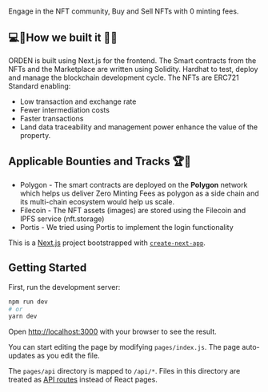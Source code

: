 #

Engage in the NFT community, Buy and Sell NFTs with 0 minting fees.

## 💻🧰How we built it 🔧🔨
ORDEN is built using Next.js for the frontend. The Smart contracts from the NFTs and the Marketplace are written using Solidity. Hardhat to test, deploy and manage the blockchain development cycle.
The NFTs are ERC721 Standard enabling:
- Low transaction and exchange rate
- Fewer intermediation costs
- Faster transactions
- Land data traceability and management power enhance the value of the property.

## Applicable Bounties and Tracks 🏆🏅
- Polygon - The smart contracts are deployed on the **Polygon** network which helps us deliver Zero Minting Fees as polygon as a side chain and its multi-chain ecosystem would help us scale.
- Filecoin - The NFT assets (images) are stored using the Filecoin and IPFS service (nft.storage)
- Portis - We tried using Portis to implement the login functionality

This is a [Next.js](https://nextjs.org/) project bootstrapped with [`create-next-app`](https://github.com/vercel/next.js/tree/canary/packages/create-next-app).

## Getting Started

First, run the development server:

```bash
npm run dev
# or
yarn dev
```

Open [http://localhost:3000](http://localhost:3000) with your browser to see the result.

You can start editing the page by modifying `pages/index.js`. The page auto-updates as you edit the file.

The `pages/api` directory is mapped to `/api/*`. Files in this directory are treated as [API routes](https://nextjs.org/docs/api-routes/introduction) instead of React pages.



